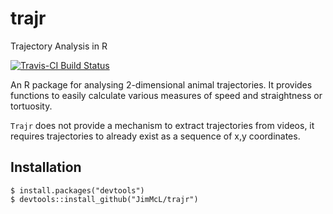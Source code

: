 # trajr
Trajectory Analysis in R

[![Travis-CI Build Status](https://travis-ci.org/JimMcL/trajr.svg?branch=master)](https://travis-ci.org/JimMcL/trajr)

An R package for analysing 2-dimensional animal trajectories. It provides functions 
to easily calculate various measures of speed and straightness or tortuosity.

`Trajr` does not provide a mechanism to extract trajectories from videos, 
it requires trajectories to already exist as a sequence of x,y coordinates.


## Installation

    $ install.packages("devtools")
    $ devtools::install_github("JimMcL/trajr")
